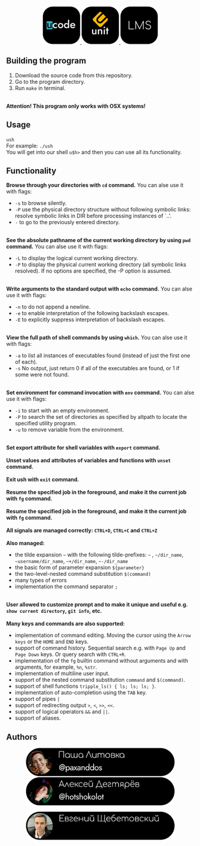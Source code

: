 <head>
    <p align="center">
        <a href="https://ucode.world/en/" target="_blank">
            <img src="https://github.com/PAXANDDOS/PAXANDDOS/blob/main/Images/Header/ucode.png?raw=true" height="100px">
        </a>
        <a href="https://unitfactory.net/" target="_blank">
            <img src="https://github.com/PAXANDDOS/PAXANDDOS/blob/main/Images/Header/unit.png?raw=true" height="100px">
        </a>
        <a href="https://lms.ucode.world/users/plitovka/" target="_blank">
            <img src="https://github.com/PAXANDDOS/PAXANDDOS/blob/main/Images/Header/lms.png?raw=true" height="100px">
        </a>
    </p>
</head>

## Building the program
<ol>
    <li>Download the source code from this repository.</li>
    <li>Go to the program directory.</li>
    <li>Run <code>make</code> in terminal.</li><br>
</ol>
<b>Attention! This program only works with OSX systems!</b>

## Usage
`ush`<br>
For example: `./ush`<br>
You will get into our shell `u$h>` and then you can use all its functionality. 

## Functionality
<b>Browse through your directories with ```cd``` command.</b> You can alse use it with flags:
* ```-s``` to browse silently.
* ```-P``` use the physical directory structure without following symbolic links: resolve symbolic links in DIR before processing instances of `..'.
* ```-``` to go to the previously entered directory.

<br><b>See the absolute pathname of the current working directory by using ```pwd``` command.</b> You can alse use it with flags:
* ```-L``` to display the logical current working directory.
* ```-P``` to display the physical current working directory (all symbolic links resolved). If no options are specified, the -P option is assumed.

<br><b>Write arguments to the standard output with ```echo``` command.</b> You can alse use it with flags:
* ```-n``` to do not append a newline.
* ```-e``` to enable interpretation of the following backslash escapes.
* ```-E``` to explicitly suppress interpretation of backslash escapes.

<br><b>View the full path of shell commands by using ```which```.</b> You can alse use it with flags:
* ```-a``` to list all instances of executables found (instead of just the first one of each).
* ```-s``` No output, just return 0 if all of the executables are found, or 1 if some were not found.

<br><b>Set environment for command invocation with ```env``` command.</b> You can alse use it with flags:
* ```-i``` to start with an empty environment.
* ```-P``` to search the set of directories as specified by altpath to locate the specified utility program.
* ```-u``` to remove variable from the environment.

<br><b>Set export attribute for shell variables with ```export``` command.</b>  
<br><b>Unset values and attributes of variables and functions with ```unset``` command.</b>  
<br><b>Exit ush with ```exit``` command.</b>  
<br><b>Resume the specified job in the foreground, and make it the current job with ```fg``` command.</b>  
<br><b>Resume the specified job in the foreground, and make it the current job with ```fg``` command.</b>  
<br><b>All signals are managed correctly: ```CTRL+D```, ```CTRL+C``` and ```CTRL+Z```</b>  
<br><b>Also managed:</b> 
* the tilde expansion ```~```  with the following tilde-prefixes: ```~``` , ```~/dir_name```, ```~username/dir_name```, ```~+/dir_name```, ```~-/dir_name```  
* the basic form of parameter expansion ```${parameter}```
* the two-level-nested command substitution ```$(command)```
* many types of errors
* implementation the command separator ```;``` 

<br><b>User allowed to customize prompt and to make it unique and useful e.g. ```show current directory```, ```git info```, etc.</b>  
<br><b>Many keys and commands are also supported:</b>
* implementation of command editing. Moving the cursor using the ```Arrow keys``` or the ```HOME``` and ```END``` keys.
* support of command history. Sequential search e.g. with ```Page Up``` and ```Page Down``` keys. Or query search with ```CTRL+R```.
* implementation of the ```fg```  builtin command without arguments and with arguments, for example, ```%n```, ```%str```.
* implementation of multiline user input.
* support of the nested command substitution ```command``` and ```$(command)```.
* support of shell functions ```tripple_ls() { ls; ls; ls; }```.
* implementation of auto-completion using the ```TAB``` key.
* support of pipes ```|```
* support of redirecting output ```>```, ```<```, ```>>```, ```<<```.
* support of logical operators ```&&```  and ```||```.
* support of aliases.

## Authors
<p align="center">
    <a href="https://github.com/PAXANDDOS" target="_blank"><img src="https://github.com/PAXANDDOS/PAXANDDOS/blob/main/Images/Banners/paxanddos.png?raw=true" height="75px"></a>
    <a href="https://github.com/dullylol" target="_blank"><img src="https://github.com/PAXANDDOS/PAXANDDOS/blob/main/Images/Banners/lesha.png?raw=true" height="75px"></a>
</p>
<p align="center">
    <a href="https://github.com/XIZORG" target="_blank"><img src="https://github.com/PAXANDDOS/PAXANDDOS/blob/main/Images/Banners/jeka.png?raw=true" height="75px"></a>
</p>
